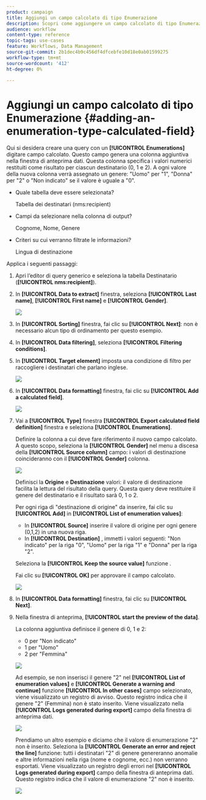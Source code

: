 ```yaml
---
product: campaign
title: Aggiungi un campo calcolato di tipo Enumerazione
description: Scopri come aggiungere un campo calcolato di tipo Enumerazione
audience: workflow
content-type: reference
topic-tags: use-cases
feature: Workflows, Data Management
source-git-commit: 2b1dec4b9c456df4dfcebfe10d18e0ab01599275
workflow-type: tm+mt
source-wordcount: '412'
ht-degree: 0%

---
```


# Aggiungi un campo calcolato di tipo Enumerazione {#adding-an-enumeration-type-calculated-field}



Qui si desidera creare una query con un **[!UICONTROL Enumerations]** digitare campo calcolato. Questo campo genera una colonna aggiuntiva nella finestra di anteprima dati. Questa colonna specifica i valori numerici restituiti come risultato per ciascun destinatario (0, 1 e 2). A ogni valore della nuova colonna verrà assegnato un genere: &quot;Uomo&quot; per &quot;1&quot;, &quot;Donna&quot; per &quot;2&quot; o &quot;Non indicato&quot; se il valore è uguale a &quot;0&quot;.

* Quale tabella deve essere selezionata?

   Tabella dei destinatari (nms:recipient)

* Campi da selezionare nella colonna di output?

   Cognome, Nome, Genere

* Criteri su cui verranno filtrate le informazioni?

   Lingua di destinazione

Applica i seguenti passaggi:

1. Apri l’editor di query generico e seleziona la tabella Destinatario (**[!UICONTROL nms:recipient]**).
1. In **[!UICONTROL Data to extract]** finestra, seleziona **[!UICONTROL Last name]**, **[!UICONTROL First name]** e **[!UICONTROL Gender]**.

   ![](assets/query_editor_nveau_73.png)

1. In **[!UICONTROL Sorting]** finestra, fai clic su **[!UICONTROL Next]**: non è necessario alcun tipo di ordinamento per questo esempio.
1. In **[!UICONTROL Data filtering]**, seleziona **[!UICONTROL Filtering conditions]**.
1. In **[!UICONTROL Target element]** imposta una condizione di filtro per raccogliere i destinatari che parlano inglese.

   ![](assets/query_editor_nveau_74.png)

1. In **[!UICONTROL Data formatting]** finestra, fai clic su **[!UICONTROL Add a calculated field]**.

   ![](assets/query_editor_nveau_75.png)

1. Vai a **[!UICONTROL Type]** finestra **[!UICONTROL Export calculated field definition]** finestra e seleziona **[!UICONTROL Enumerations]**.

   Definire la colonna a cui deve fare riferimento il nuovo campo calcolato. A questo scopo, seleziona la **[!UICONTROL Gender]** nel menu a discesa della **[!UICONTROL Source column]** campo: i valori di destinazione coincideranno con il **[!UICONTROL Gender]** colonna.

   ![](assets/query_editor_nveau_76.png)

   Definisci la **Origine** e **Destinazione** valori: il valore di destinazione facilita la lettura del risultato della query. Questa query deve restituire il genere del destinatario e il risultato sarà 0, 1 o 2.

   Per ogni riga di &quot;destinazione di origine&quot; da inserire, fai clic su **[!UICONTROL Add]** in **[!UICONTROL List of enumeration values]**:

   * In **[!UICONTROL Source]** inserire il valore di origine per ogni genere (0,1,2) in una nuova riga.
   * In **[!UICONTROL Destination]** , immetti i valori seguenti: &quot;Non indicato&quot; per la riga &quot;0&quot;, &quot;Uomo&quot; per la riga &quot;1&quot; e &quot;Donna&quot; per la riga &quot;2&quot;.

   Seleziona la **[!UICONTROL Keep the source value]** funzione .

   Fai clic su **[!UICONTROL OK]** per approvare il campo calcolato.

   ![](assets/query_editor_nveau_77.png)

1. In **[!UICONTROL Data formatting]** finestra, fai clic su **[!UICONTROL Next]**.
1. Nella finestra di anteprima, **[!UICONTROL start the preview of the data]**.

   La colonna aggiuntiva definisce il genere di 0, 1 e 2:

   * 0 per &quot;Non indicato&quot;
   * 1 per &quot;Uomo&quot;
   * 2 per &quot;Femmina&quot;

   ![](assets/query_editor_nveau_78.png)

   Ad esempio, se non inserisci il genere &quot;2&quot; nel **[!UICONTROL List of enumeration values]** e **[!UICONTROL Generate a warning and continue]** funzione **[!UICONTROL In other cases]** campo selezionato, viene visualizzato un registro di avviso. Questo registro indica che il genere &quot;2&quot; (Femmina) non è stato inserito. Viene visualizzato nella **[!UICONTROL Logs generated during export]** campo della finestra di anteprima dati.

   ![](assets/query_editor_nveau_79.png)

   Prendiamo un altro esempio e diciamo che il valore di enumerazione &quot;2&quot; non è inserito. Seleziona la **[!UICONTROL Generate an error and reject the line]** funzione: tutti i destinatari &quot;2&quot; di genere genereranno anomalie e altre informazioni nella riga (nome e cognome, ecc.) non verranno esportati. Viene visualizzato un registro degli errori nel **[!UICONTROL Logs generated during export]** campo della finestra di anteprima dati. Questo registro indica che il valore di enumerazione &quot;2&quot; non è inserito.

   ![](assets/query_editor_nveau_80.png)
